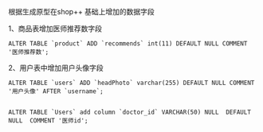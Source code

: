 根据生成原型在shop++ 基础上增加的数据字段


1、商品表增加医师推荐数字段


	ALTER TABLE `product` ADD `recommends` int(11) DEFAULT NULL COMMENT '医师推荐数';
	
2、用户表中增加用户头像字段	

    ALTER TABLE `users` ADD `headPhoto` varchar(255) DEFAULT NULL COMMENT '用户头像' AFTER `username`;
		

    ALTER TABLE `Users` add column `doctor_id` VARCHAR(50) NULL  DEFAULT NULL  COMMENT '医师id';

